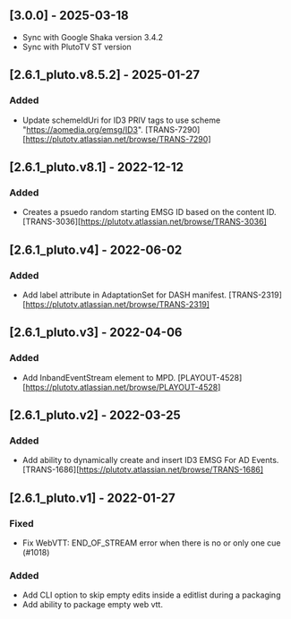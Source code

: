 ## [3.0.0] - 2025-03-18
- Sync with Google Shaka version 3.4.2
- Sync with PlutoTV ST version

## [2.6.1_pluto.v8.5.2] - 2025-01-27
### Added
 - Update schemeIdUri for ID3 PRIV tags to use scheme "https://aomedia.org/emsg/ID3". [TRANS-7290][https://plutotv.atlassian.net/browse/TRANS-7290]
 
## [2.6.1_pluto.v8.1] - 2022-12-12
### Added
 - Creates a psuedo random starting EMSG ID based on the content ID. [TRANS-3036][https://plutotv.atlassian.net/browse/TRANS-3036]

## [2.6.1_pluto.v4] - 2022-06-02
### Added
 - Add label attribute in AdaptationSet for DASH manifest. [TRANS-2319][https://plutotv.atlassian.net/browse/TRANS-2319]

## [2.6.1_pluto.v3] - 2022-04-06
### Added
 - Add InbandEventStream element to MPD. [PLAYOUT-4528][https://plutotv.atlassian.net/browse/PLAYOUT-4528]

## [2.6.1_pluto.v2] - 2022-03-25
### Added
 - Add ability to dynamically create and insert ID3 EMSG For AD Events. [TRANS-1686][https://plutotv.atlassian.net/browse/TRANS-1686]

## [2.6.1_pluto.v1] - 2022-01-27
### Fixed
 - Fix WebVTT: END_OF_STREAM error when there is no or only one cue (#1018)
### Added
 - Add CLI option to skip empty edits inside a editlist during a packaging
 - Add ability to package empty web vtt.